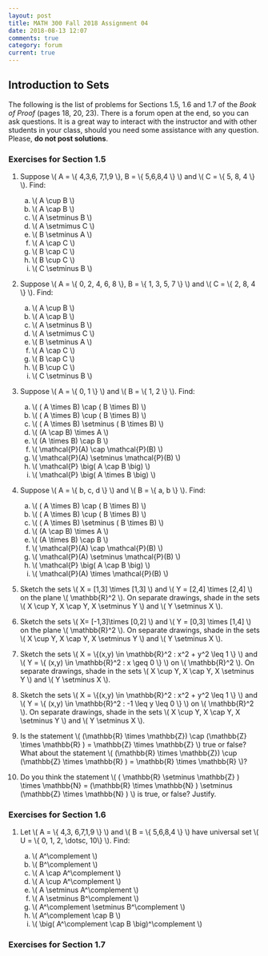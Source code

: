 ```yaml
---
layout: post
title: MATH 300 Fall 2018 Assignment 04
date: 2018-08-13 12:07
comments: true
category: forum
current: true
---
```


## Introduction to Sets

<div class="alert alert-info">
	The following is the list of problems for Sections 1.5, 1.6 and 1.7 of the <em>Book of Proof</em> (pages 18, 20, 23).  There is a forum open at the end, so you can ask questions.  It is a great way to interact with the instructor and with other students in your class, should you need some assistance with any question. Please, <strong>do not post solutions</strong>.
</div>

### Exercises for Section 1.5

1. Suppose \\( A = \\{ 4,3,6, 7,1,9 \\}, B = \\{ 5,6,8,4 \\} \\) and \\( C = \\{ 5, 8, 4 \\} \\).  Find:

	<ol type="a">
		<li> \( A \cup B \) </li>
		<li> \( A \cap B \) </li>
		<li> \( A \setminus B \) </li>
		<li> \( A \setmimus C \) </li>
		<li> \( B \setminus A \) </li>
		<li> \( A \cap C \) </li>
		<li> \( B \cap C \) </li>
		<li> \( B \cup C \) </li>
		<li> \( C \setminus B \) </li>
	</ol>

2. Suppose \\( A = \\{ 0, 2, 4, 6, 8 \\}, B = \\{ 1, 3, 5, 7 \\} \\) and \\( C = \\{ 2, 8, 4 \\} \\).  Find:

	<ol type="a">
		<li> \( A \cup B \) </li>
		<li> \( A \cap B \) </li>
		<li> \( A \setminus B \) </li>
		<li> \( A \setmimus C \) </li>
		<li> \( B \setminus A \) </li>
		<li> \( A \cap C \) </li>
		<li> \( B \cap C \) </li>
		<li> \( B \cup C \) </li>
		<li> \( C \setminus B \) </li>
	</ol>

3. Suppose \\( A = \\{ 0, 1 \\} \\) and \\( B = \\{ 1, 2 \\} \\).  Find:

	<ol type="a">
		<li> \( ( A \times B) \cap ( B \times B) \) </li>
		<li> \( ( A \times B) \cup ( B \times B) \) </li>
		<li> \( ( A \times B) \setminus ( B \times B) \) </li>
		<li> \( (A \cap B) \times A \) </li>
		<li> \( (A \times B) \cap B \) </li>
		<li> \( \mathcal{P}(A) \cap \mathcal{P}(B) \) </li>
		<li> \( \mathcal{P}(A) \setminus \mathcal{P}(B) \) </li>
		<li> \( \mathcal{P} \big( A \cap B \big) \) </li>
		<li> \( \mathcal{P} \big( A \times B \big) \) </li>
	</ol>

4.  Suppose \\( A = \\{ b, c, d \\} \\) and \\( B = \\{ a, b \\} \\).  Find:

	<ol type="a">
		<li> \( ( A \times B) \cap ( B \times B) \) </li>
		<li> \( ( A \times B) \cup ( B \times B) \) </li>
		<li> \( ( A \times B) \setminus ( B \times B) \) </li>
		<li> \( (A \cap B) \times A \) </li>
		<li> \( (A \times B) \cap B \) </li>
		<li> \( \mathcal{P}(A) \cap \mathcal{P}(B) \) </li>
		<li> \( \mathcal{P}(A) \setminus \mathcal{P}(B) \) </li>
		<li> \( \mathcal{P} \big( A \cap B \big) \) </li>
		<li> \( \mathcal{P}(A) \times \mathcal{P}(B) \) </li>
	</ol>

5. Sketch the sets \\( X = [1,3] \times [1,3] \\) and \\( Y = [2,4] \times [2,4] \\) on the plane \\( \mathbb{R}^2 \\).  On separate drawings, shade in the sets \\( X \cup Y, X \cap Y, X \setminus Y \\) and \\( Y \setminus X \\). 
6. Sketch the sets \\( X= [-1,3]\times [0,2] \\) and \\( Y = [0,3] \times [1,4] \\) on the plane \\( \mathbb{R}^2 \\).  On separate drawings, shade in the sets \\( X \cup Y, X \cap Y, X \setminus Y \\) and \\( Y \setminus X \\).
7. Sketch the sets \\( X = \\{(x,y) \in \mathbb{R}^2 : x^2 + y^2 \leq 1 \\} \\) and \\( Y = \\{ (x,y) \in \mathbb{R}^2 : x \geq 0 \\} \\) on \\( \mathbb{R}^2 \\).  On separate drawings, shade in the sets \\( X \cup Y, X \cap Y, X \setminus Y \\) and \\( Y \setminus X \\).
8. Sketch the sets \\( X = \\{(x,y) \in \mathbb{R}^2 : x^2 + y^2 \leq 1 \\} \\) and \\( Y = \\{ (x,y) \in \mathbb{R}^2 : -1 \leq y \leq 0 \\} \\) on \\( \mathbb{R}^2 \\).  On separate drawings, shade in the sets \\( X \cup Y, X \cap Y, X \setminus Y \\) and \\( Y \setminus X \\).
9. Is the statement \\( (\mathbb{R} \times \mathbb{Z}) \cap (\mathbb{Z} \times \mathbb{R} ) = \mathbb{Z} \times \mathbb{Z} \\) true or false?  What about the statement \\( (\mathbb{R} \times \mathbb{Z}) \cup (\mathbb{Z} \times \mathbb{R} ) = \mathbb{R} \times \mathbb{R} \\)?
10. Do you think the statement \\( ( \mathbb{R} \setminus \mathbb{Z} ) \times \mathbb{N} = (\mathbb{R} \times \mathbb{N} ) \setminus (\mathbb{Z} \times \mathbb{N} ) \\) is true, or false?  Justify.
 
### Exercises for Section 1.6

1. Let \\( A = \\{ 4,3, 6,7,1,9 \\} \\) and \\( B = \\{ 5,6,8,4 \\} \\) have universal set \\( U = \\{ 0, 1, 2, \dotsc, 10\\} \\).  Find:  

	<ol type="a">
		<li> \( A^\complement \) </li>
		<li> \( B^\complement \) </li>
		<li> \( A \cap A^\complement \) </li>
		<li> \( A \cup A^\complement \) </li>
		<li> \( A \setminus A^\complement \) </li>
		<li> \( A \setminus B^\complement \) </li>
		<li> \( A^\complement \setminus B^\complement \) </li>
		<li> \( A^\complement \cap B \) </li>
		<li> \( \big( A^\complement \cap B \big)^\complement \) </li>
	</ol>


### Exercises for Section 1.7